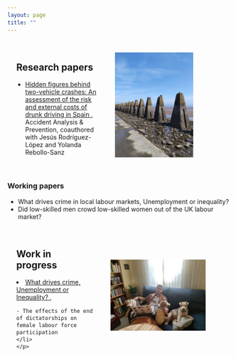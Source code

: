 ```yaml
---
layout: page
title: ""
---
```


<div style="display: flex; align-items: center;">
  <div style="flex: 1; padding: 20px;">
    <h2>Research papers</h2>
    <ul style="list-style-type: disc; padding-left: 20px;">
      <li>
        <a href="https://www.sciencedirect.com/science/article/pii/S0001457519302726">
          Hidden figures behind two-vehicle crashes: An assessment of the risk and external costs of drunk driving in Spain
        </a>,
        Accident Analysis & Prevention, coauthored with Jesús Rodríguez-López and Yolanda Rebollo-Sanz
      </li>
    </ul>
  </div>
  <div style="max-width: 50%; padding: 10px;">
    <img src="/images/cramond.jpeg" alt="Cramond" width="70%" height="70%">
  </div>
</div>


### Working papers
- What drives crime in local labour markets, Unemployment or inequality?
- Did low-skilled men crowd low-skilled women out of the UK labour market?

<div style="display: flex; align-items: center;">
  <div style="flex: 1; padding: 20px;">
    <h2>Work in progress</h2>
    <li>
      <a href="drive_link">
        What drives crime, Unemployment or Inequality?
      </a>,

    - The effects of the end of dictatorships on female labour force participation
    </li>
    </p>
  </div>
  <div style= "max-width: 50%; padding: 20px;">
    <img src="/images/dogs.jpeg" alt="Doggies" width="85%" height="85%">
  </div>
</div>
